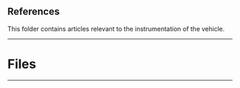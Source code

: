 ## References
This folder contains articles relevant to the instrumentation of the vehicle.

***
# Files

***

